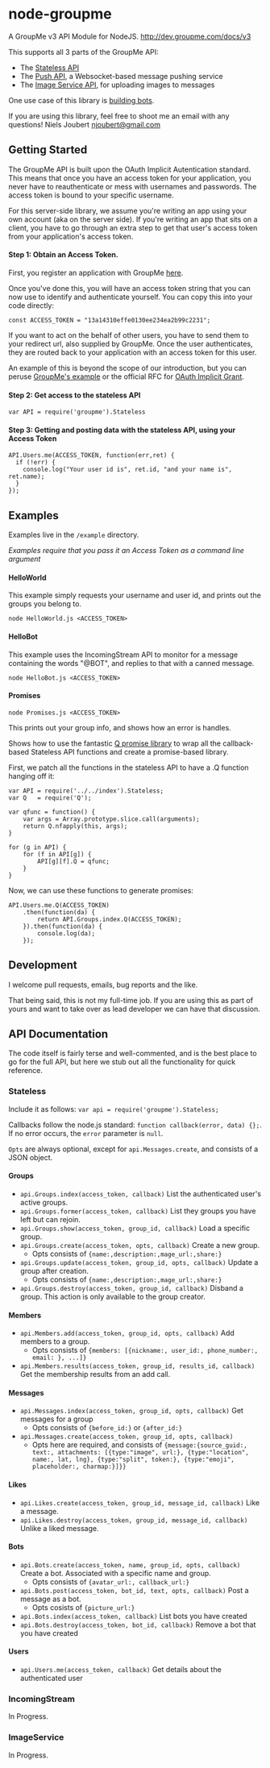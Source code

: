 node-groupme
============

A GroupMe v3 API Module for NodeJS.
http://dev.groupme.com/docs/v3

This supports all 3 parts of the GroupMe API:

- The [Stateless API](http://dev.groupme.com/docs/v3)
- The [Push API](http://dev.groupme.com/tutorials/push), a Websocket-based message pushing service 
- The [Image Service API](http://dev.groupme.com/docs/image_service), for uploading images to messages

One use case of this library is [building bots](http://dev.groupme.com/tutorials/bots).

If you are using this library, feel free to shoot me an email with any questions! Niels Joubert [njoubert@gmail.com](mailto:njoubert@gmail.com)

## Getting Started

The GroupMe API is built upon the OAuth Implicit Autentication standard.
This means that once you have an access token for your application, you never have to reauthenticate or mess with usernames and passwords. The access token is bound to your specific username.

For this server-side library, we assume you're writing an app using your own account (aka on the server side). If you're writing an app that sits on a client, you have to go through an extra step to get that user's access token from your application's access token.

#### Step 1: Obtain an Access Token.

First, you register an application with GroupMe [here](http://dev.groupme.com/applications/new).

Once you've done this, you will have an access token string that you can now use to identify and authenticate yourself. You can copy this into your code directly:

    const ACCESS_TOKEN = "13a14310effe0130ee234ea2b99c2231";

If you want to act on the behalf of other users, you have to send them to your redirect url, also supplied by GroupMe. Once the user authenticates, they are routed back to your application with an access token for this user.

An example of this is beyond the scope of our introduction, but you can peruse [GroupMe's example](http://dev.groupme.com/) or the official RFC for [OAuth Implicit Grant](http://tools.ietf.org/html/rfc6749#section-4.2).

#### Step 2: Get access to the stateless API

    var API = require('groupme').Stateless

#### Step 3: Getting and posting data with the stateless API, using your Access Token
    
    API.Users.me(ACCESS_TOKEN, function(err,ret) {
      if (!err) {
        console.log("Your user id is", ret.id, "and your name is", ret.name);        
      }
    });

## Examples

Examples live in the `/example` directory.

*Examples require that you pass it an Access Token as a command line argument*

#### HelloWorld

This example simply requests your username and user id, and prints out the groups you belong to.

    node HelloWorld.js <ACCESS_TOKEN>
    
#### HelloBot

This example uses the IncomingStream API to monitor for a message containing the words "@BOT", and replies to that with a canned message.

    node HelloBot.js <ACCESS_TOKEN>

#### Promises


    node Promises.js <ACCESS_TOKEN>

This prints out your group info, and shows how an error is handles.

Shows how to use the fantastic [Q promise library](http://documentup.com/kriskowal/q/) to wrap all the callback-based Stateless API functions and create a promise-based library.

First, we patch all the functions in the stateless API to have a .Q function hanging off it:

    var API = require('../../index').Stateless;
    var Q   = require('Q');

    var qfunc = function() {
        var args = Array.prototype.slice.call(arguments);
        return Q.nfapply(this, args);
    }

    for (g in API) {
        for (f in API[g]) {
            API[g][f].Q = qfunc;
        }
    }

Now, we can use these functions to generate promises:

    API.Users.me.Q(ACCESS_TOKEN)
        .then(function(da) { 
            return API.Groups.index.Q(ACCESS_TOKEN); 
        }).then(function(da) {
            console.log(da);
        });



## Development

I welcome pull requests, emails, bug reports and the like. 

That being said, this is not my full-time job. If you are using this as part of yours and want to take over as lead developer we can have that discussion.


## API Documentation

The code itself is fairly terse and well-commented, and is the best place to go for the full API, but here we stub out all the functionality for quick reference. 

### Stateless

Include it as follows: `var api = require('groupme').Stateless;`

Callbacks follow the node.js standard: `function callback(error, data) {};`. If no error occurs, the `error` parameter is `null`.

`Opts` are always optional, except for `api.Messages.create`, and consists of a JSON object.

#### Groups


* `api.Groups.index(access_token, callback)` List the authenticated user's active groups.
* `api.Groups.former(access_token, callback)` List they groups you have left but can rejoin.
* `api.Groups.show(access_token, group_id, callback)` Load a specific group.
* `api.Groups.create(access_token, opts, callback)` Create a new group. 
    * Opts consists of `{name:,description:,mage_url:,share:}`
* `api.Groups.update(access_token, group_id, opts, callback)` Update a group after creation. 
    * Opts consists of `{name:,description:,mage_url:,share:}`
* `api.Groups.destroy(access_token, group_id, callback)` Disband a group. This action is only available to the group creator.


#### Members

* `api.Members.add(access_token, group_id, opts, callback)` Add members to a group.
    * Opts consists of `{members: [{nickname:, user_id:, phone_number:, email: }, ...]}`
* `api.Members.results(access_token, group_id, results_id, callback)` Get the membership results from an add call.


#### Messages

* `api.Messages.index(access_token, group_id, opts, callback)` Get messages for a group
    * Opts consists of `{before_id:}` or `{after_id:}`
* `api.Messages.create(access_token, group_id, opts, callback)`
    * Opts here are required, and consists of `{message:{source_guid:, text:, attachments: [{type:"image", url:}, {type:"location", name:, lat, lng}, {type:"split", token:}, {type:"emoji", placeholder:, charmap:}]}}`


#### Likes


* `api.Likes.create(access_token, group_id, message_id, callback)` Like a message.
* `api.Likes.destroy(access_token, group_id, message_id, callback)` Unlike a liked message.

#### Bots

* `api.Bots.create(access_token, name, group_id, opts, callback)` Create a bot. Associated with a specific name and group.
    * Opts consists of `{avatar_url:, callback_url:}`
* `api.Bots.post(access_token, bot_id, text, opts, callback)` Post a message as a bot.
    * Opts cosists of `{picture_url:}`
* `api.Bots.index(access_token, callback)` List bots you have created
* `api.Bots.destroy(access_token, bot_id, callback)` Remove a bot that you have created

#### Users

* `api.Users.me(access_token, callback)` Get details about the authenticated user

### IncomingStream

In Progress.

### ImageService

In Progress.



